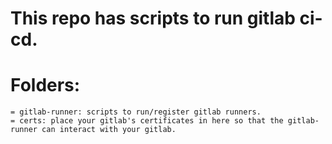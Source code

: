 This repo has scripts to run gitlab ci-cd.
=========================================


Folders:
=======
    = gitlab-runner: scripts to run/register gitlab runners.
    = certs: place your gitlab's certificates in here so that the gitlab-runner can interact with your gitlab. 

